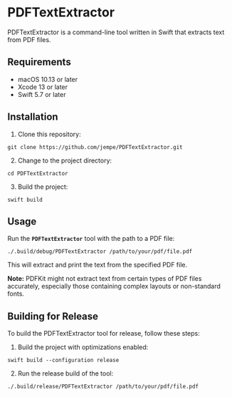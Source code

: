 # PDFTextExtractor

PDFTextExtractor is a command-line tool written in Swift that extracts text from PDF files.

## Requirements

- macOS 10.13 or later
- Xcode 13 or later
- Swift 5.7 or later

## Installation

1. Clone this repository:

```
git clone https://github.com/jempe/PDFTextExtractor.git
```

2. Change to the project directory:

```
cd PDFTextExtractor
```

3. Build the project:

```
swift build
```

## Usage

Run the **`PDFTextExtractor`** tool with the path to a PDF file:

```
./.build/debug/PDFTextExtractor /path/to/your/pdf/file.pdf
```

This will extract and print the text from the specified PDF file.

**Note:** PDFKit might not extract text from certain types of PDF files accurately, especially those containing complex layouts or non-standard fonts.

## Building for Release

To build the PDFTextExtractor tool for release, follow these steps:

1. Build the project with optimizations enabled:

```
swift build --configuration release
```

2. Run the release build of the tool:

```
./.build/release/PDFTextExtractor /path/to/your/pdf/file.pdf
```

